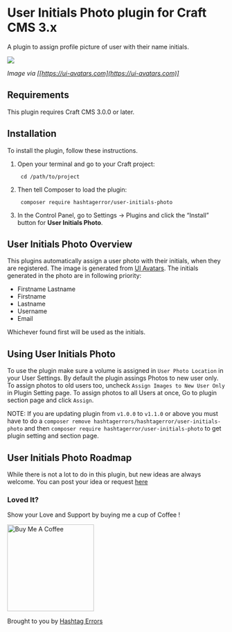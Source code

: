 
# User Initials Photo plugin for Craft CMS 3.x

A plugin to assign profile picture of user with their name initials.

<img src="https://ui-avatars.com/assets/promo-new.png">

*Image via [[https://ui-avatars.com](https://ui-avatars.com)]*

## Requirements

This plugin requires Craft CMS 3.0.0 or later.

## Installation

To install the plugin, follow these instructions.

1. Open your terminal and go to your Craft project:

        cd /path/to/project

2. Then tell Composer to load the plugin:

        composer require hashtagerror/user-initials-photo

3. In the Control Panel, go to Settings → Plugins and click the “Install” button for **User Initials Photo**.

## User Initials Photo Overview

This plugins automatically assign a user photo with their initials, when they are registered. The image is generated from [UI Avatars](https://ui-avatars.com). The initials generated in the photo are in following priority:
* Firstname Lastname
* Firstname
* Lastname
* Username
* Email

Whichever found first will be used as the initials.

## Using User Initials Photo

To use the plugin make sure a volume is assigned in `User Photo Location` in your User Settings. 
By default the plugin assings Photos to new user only. To assign photos to old users too, uncheck `Assign Images to New User Only` in Plugin Setting page.
To assign photos to all Users at once, Go to plugin section page and click `Assign`.

NOTE: If you are updating plugin from `v1.0.0` to `v1.1.0` or above you must have to do a `composer remove hashtagerrors/hashtagerror/user-initials-photo` and then `composer require hashtagerror/user-initials-photo` to get plugin setting and section page.

## User Initials Photo Roadmap

While there is not a lot to do in this plugin, but new ideas are always welcome. You can post your idea or request [here](https://github.com/hashtagerrors/userinitialsphoto/issues/new) 

### Loved It? 

Show your Love and Support by buying me a cup of Coffee !

<a href="https://ko-fi.com/hashtagerrors" target="_blank"><img src="http://www.hashtagerrors.com/assets/uploads/buy-me-a-coffee.png" alt="Buy Me A Coffee" width="200"></a>

Brought to you by [Hashtag Errors](http://www.hashtagerrors.com)
